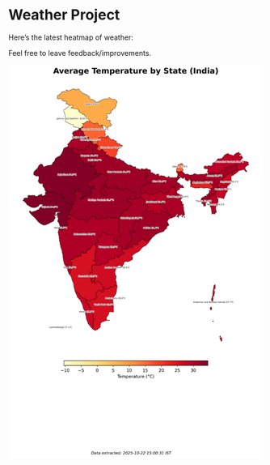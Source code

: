 # Weather Project

Here’s the latest heatmap of weather:

Feel free to leave feedback/improvements.

![India Heatmap](docs/assets/india_heatmap.png?v=F8A43A)
